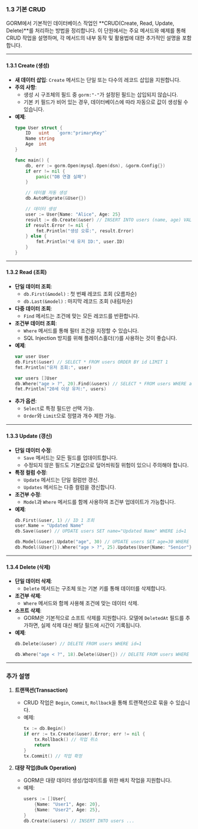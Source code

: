 ### 1.3 기본 CRUD

GORM에서 기본적인 데이터베이스 작업인 **CRUD(Create, Read, Update, Delete)**를 처리하는 방법을 정리합니다. 이 단원에서는 주요 메서드와 예제를 통해 CRUD 작업을 설명하며, 각 메서드의 내부 동작 및 활용법에 대한 추가적인 설명을 포함합니다.

---

#### 1.3.1 Create (생성)

- **새 데이터 삽입**: `Create` 메서드는 단일 또는 다수의 레코드 삽입을 지원합니다.
- **주의 사항**:
  - 생성 시 구조체의 필드 중 `gorm:"-"`가 설정된 필드는 삽입되지 않습니다.
  - 기본 키 필드가 비어 있는 경우, 데이터베이스에 따라 자동으로 값이 생성될 수 있습니다.
- **예제**:
  ```go
  type User struct {
      ID   uint   `gorm:"primaryKey"`
      Name string
      Age  int
  }

  func main() {
      db, err := gorm.Open(mysql.Open(dsn), &gorm.Config{})
      if err != nil {
          panic("DB 연결 실패")
      }

      // 테이블 자동 생성
      db.AutoMigrate(&User{})

      // 데이터 생성
      user := User{Name: "Alice", Age: 25}
      result := db.Create(&user) // INSERT INTO users (name, age) VALUES ("Alice", 25)
      if result.Error != nil {
          fmt.Println("생성 오류:", result.Error)
      } else {
          fmt.Println("새 유저 ID:", user.ID)
      }
  }
  ```

---

#### 1.3.2 Read (조회)

- **단일 데이터 조회**:
  - `db.First(&model)` : 첫 번째 레코드 조회 (오름차순)
  - `db.Last(&model)` : 마지막 레코드 조회 (내림차순)
- **다중 데이터 조회**:
  - `Find` 메서드는 조건에 맞는 모든 레코드를 반환합니다.
- **조건부 데이터 조회**:
  - `Where` 메서드를 통해 필터 조건을 지정할 수 있습니다.
  - SQL Injection 방지를 위해 플레이스홀더(`?`)를 사용하는 것이 좋습니다.
- **예제**:
  ```go
  var user User
  db.First(&user) // SELECT * FROM users ORDER BY id LIMIT 1
  fmt.Println("유저 조회:", user)

  var users []User
  db.Where("age > ?", 20).Find(&users) // SELECT * FROM users WHERE age > 20
  fmt.Println("20세 이상 유저:", users)
  ```
- **추가 옵션**:
  - `Select`로 특정 필드만 선택 가능.
  - `Order`와 `Limit`으로 정렬과 개수 제한 가능.

---

#### 1.3.3 Update (갱신)

- **단일 데이터 수정**:
  - `Save` 메서드는 모든 필드를 업데이트합니다.
  - 수정되지 않은 필드도 기본값으로 덮어씌워질 위험이 있으니 주의해야 합니다.
- **특정 컬럼 수정**:
  - `Update` 메서드는 단일 컬럼만 갱신.
  - `Updates` 메서드는 다중 컬럼을 갱신합니다.
- **조건부 수정**:
  - `Model`과 `Where` 메서드를 함께 사용하여 조건부 업데이트가 가능합니다.
- **예제**:
  ```go
  db.First(&user, 1) // ID 1 조회
  user.Name = "Updated Name"
  db.Save(&user) // UPDATE users SET name="Updated Name" WHERE id=1

  db.Model(&user).Update("age", 30) // UPDATE users SET age=30 WHERE id=1
  db.Model(&User{}).Where("age > ?", 25).Updates(User{Name: "Senior"})
  ```

---

#### 1.3.4 Delete (삭제)

- **단일 데이터 삭제**:
  - `Delete` 메서드는 구조체 또는 기본 키를 통해 데이터를 삭제합니다.
- **조건부 삭제**:
  - `Where` 메서드와 함께 사용해 조건에 맞는 데이터 삭제.
- **소프트 삭제**:
  - GORM은 기본적으로 소프트 삭제를 지원합니다. 모델에 `DeletedAt` 필드를 추가하면, 실제 삭제 대신 해당 필드에 시간이 기록됩니다.
- **예제**:
  ```go
  db.Delete(&user) // DELETE FROM users WHERE id=1

  db.Where("age < ?", 18).Delete(&User{}) // DELETE FROM users WHERE age < 18
  ```

---

### 추가 설명

1. **트랜잭션(Transaction)**
   - CRUD 작업은 `Begin`, `Commit`, `Rollback`을 통해 트랜잭션으로 묶을 수 있습니다.
   - 예제:
     ```go
     tx := db.Begin()
     if err := tx.Create(&user).Error; err != nil {
         tx.Rollback() // 작업 취소
         return
     }
     tx.Commit() // 작업 확정
     ```

2. **대량 작업(Bulk Operation)**
   - GORM은 대량 데이터 생성/업데이트를 위한 배치 작업을 지원합니다.
   - 예제:
     ```go
     users := []User{
         {Name: "User1", Age: 20},
         {Name: "User2", Age: 25},
     }
     db.Create(&users) // INSERT INTO users ...
     ```

